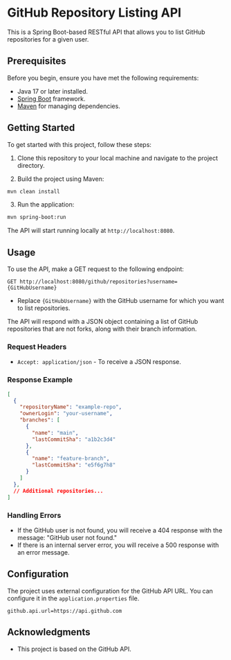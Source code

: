 # GitHub Repository Listing API

This is a Spring Boot-based RESTful API that allows you to list GitHub repositories for a given user.

## Prerequisites

Before you begin, ensure you have met the following requirements:

- Java 17 or later installed.
- [Spring Boot](https://spring.io/projects/spring-boot) framework.
- [Maven](https://maven.apache.org/) for managing dependencies.

## Getting Started

To get started with this project, follow these steps:

1. Clone this repository to your local machine and navigate to the project directory.

2. Build the project using Maven:

```bash
mvn clean install
```

3. Run the application:

```bash
mvn spring-boot:run
```

The API will start running locally at `http://localhost:8080`.

## Usage

To use the API, make a GET request to the following endpoint:

```
GET http://localhost:8080/github/repositories?username={GitHubUsername}
```

- Replace `{GitHubUsername}` with the GitHub username for which you want to list repositories.

The API will respond with a JSON object containing a list of GitHub repositories that are not forks, along with their branch information.

### Request Headers

- `Accept: application/json` - To receive a JSON response.

### Response Example

```json
[
  {
    "repositoryName": "example-repo",
    "ownerLogin": "your-username",
    "branches": [
      {
        "name": "main",
        "lastCommitSha": "a1b2c3d4"
      },
      {
        "name": "feature-branch",
        "lastCommitSha": "e5f6g7h8"
      }
    ]
  },
  // Additional repositories...
]
```

### Handling Errors

- If the GitHub user is not found, you will receive a 404 response with the message: "GitHub user not found."
- If there is an internal server error, you will receive a 500 response with an error message.

## Configuration

The project uses external configuration for the GitHub API URL. You can configure it in the `application.properties` file.

```properties
github.api.url=https://api.github.com
```

## Acknowledgments

- This project is based on the GitHub API.
